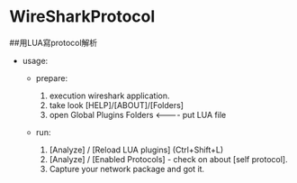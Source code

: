 # WireSharkProtocol
##用LUA寫protocol解析

 * usage:

    * prepare:
  
       1. execution wireshark application.
       1. take look [HELP]/[ABOUT]/[Folders]
       1. open Global Plugins Folders <---- put LUA file

    * run:
    
       1. [Analyze] / [Reload LUA plugins] (Ctrl+Shift+L)
       1. [Analyze] / [Enabled Protocols] - check on about [self protocol].
       1. Capture your network package and got it.
